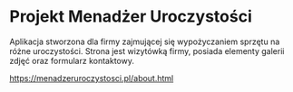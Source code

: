 # Projekt Menadżer Uroczystości

Aplikacja stworzona dla firmy zajmującej się wypożyczaniem sprzętu na różne uroczystości.
Strona jest wizytówką firmy, posiada elementy galerii zdjęć oraz formularz kontaktowy.

https://menadzeruroczystosci.pl/about.html
